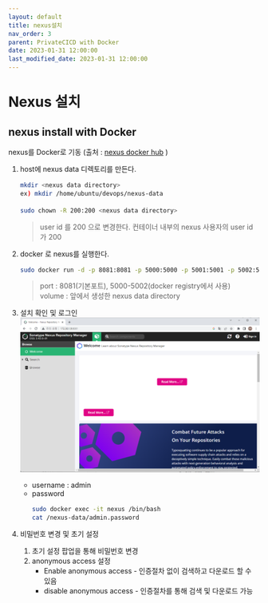```yaml
---
layout: default
title: nexus설치 
nav_order: 3
parent: PrivateCICD with Docker
date: 2023-01-31 12:00:00
last_modified_date: 2023-01-31 12:00:00
---
```


# Nexus 설치   

## nexus install with Docker

nexus를 Docker로 기동 (출처 : [nexus docker hub][nexus docker]  )

   [nexus docker]: https://hub.docker.com/r/sonatype/nexus3 "Nexus Docker"   

1. host에 nexus data 디렉토리를 만든다.   
    ```sh
    mkdir <nexus data directory>
    ex) mkdir /home/ubuntu/devops/nexus-data

    sudo chown -R 200:200 <nexus data directory>
    ```
    > user id 를 200 으로 변경한다. 컨테이너 내부의 nexus 사용자의 user id 가 200   

2. docker 로 nexus를 실행한다.    
    ```sh
    sudo docker run -d -p 8081:8081 -p 5000:5000 -p 5001:5001 -p 5002:5002 --name nexus -v /home/ubuntu/devops/nexus-data:/nexus-data sonatype/nexus3
    ```
    > port : 8081(기본포트), 5000-5002(docker registry에서 사용)   
    > volume : 앞에서 생성한 nexus data directory   

3. 설치 확인 및 로그인   
    ![nexus 설치](../image/PrivateCICD/nexus1.png)   

    * username : admin
    * password 
        ```sh
        sudo docker exec -it nexus /bin/bash
        cat /nexus-data/admin.password
        ```

4. 비밀번호 변경 및 초기 설정   
    1. 초기 설정 팝업을 통해 비밀번호 변경   
    2. anonymous access 설정    
        * Enable anonymous access - 인증절차 없이 검색하고 다운로드 할 수 있음
        * disable anonymous access - 인증절차를 통해 검색 및 다운로드 가능   